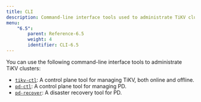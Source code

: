 ```yaml
---
title: CLI
description: Command-line interface tools used to administrate TiKV clusters
menu:
    "6.5":
        parent: Reference-6.5
        weight: 4
        identifier: CLI-6.5
---
```


You can use the following command-line interface tools to administrate TiKV clusters:

* [`tikv-ctl`](../tikv-ctl): A control plane tool for managing TiKV, both online and offline.
* [`pd-ctl`](../pd-ctl): A control plane tool for managing PD.
* [`pd-recover`](../pd-recover): A disaster recovery tool for PD.
